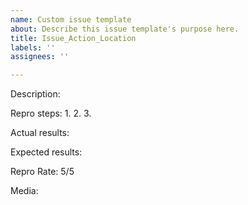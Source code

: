 ```yaml
---
name: Custom issue template
about: Describe this issue template's purpose here.
title: Issue_Action_Location
labels: ''
assignees: ''

---
```


Description:

Repro steps:
1.
2.
3.

Actual results:

Expected results:

Repro Rate:
5/5

Media:

